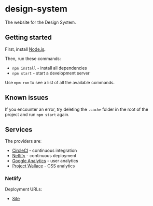 # design-system

The website for the Design System.

## Getting started

First, install [Node.js](https://nodejs.org/en/).

Then, run these commands:

- `npm install` - install all dependencies
- `npm start` - start a development server

Use `npm run` to see a list of all the available commands.

## Known issues

If you encounter an error, try deleting the `.cache` folder in the root of the project and run `npm start` again.

## Services

The providers are:

- [CircleCI](https://circleci.com) - continuous integration
- [Netlify](https://www.netlify.com) - continuous deployment
- [Google Analytics](https://analytics.google.com) - user analytics
- [Project Wallace](https://www.projectwallace.com/~barnardos/design-system) - CSS analytics

### Netlify

Deployment URLs:

- [Site](https://barnardos-design-system.netlify.com)
